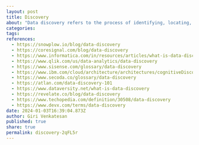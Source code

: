 ```yaml
---
layout: post
title: Discovery
about: "Data discovery refers to the process of identifying, locating, and understanding relevant information within a dataset or a data environment. It involves exploring and analyzing data to uncover patterns, trends, relationships, and insights. The goal of data discovery is to gain a better understanding of the data available and to make informed decisions based on the findings."
categories:
tags:
references:
  - https://snowplow.io/blog/data-discovery
  - https://coresignal.com/blog/data-discovery
  - https://www.informatica.com/in/resources/articles/what-is-data-discovery-and-why-does-it-matter.html
  - https://www.qlik.com/us/data-analytics/data-discovery
  - https://www.sisense.com/glossary/data-discovery
  - https://www.ibm.com/cloud/architecture/architectures/cognitiveDiscoveryDomain
  - https://www.secoda.co/glossary/data-discovery
  - https://atlan.com/data-discovery-101
  - https://www.dataversity.net/what-is-data-discovery
  - https://revelate.co/blog/data-discovery
  - https://www.techopedia.com/definition/30508/data-discovery
  - https://www.devx.com/terms/data-discovery
date: 2024-01-03T16:39:04.873Z
author: Giri Venkatesan
published: true
share: true
permalink: discovery-2qFL5r
---
```

